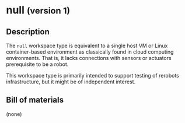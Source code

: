 null <small>(version 1)</small>
====

Description
-----------

The `null` workspace type is equivalent to a single host VM or Linux
container-based environment as classically found in cloud computing
environments. That is, it lacks connections with sensors or actuators
prerequisite to be a robot.

This workspace type is primarily intended to support testing of rerobots
infrastructure, but it might be of independent interest.


Bill of materials
-----------------

(none)
